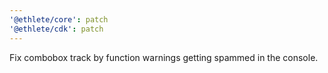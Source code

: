 ```yaml
---
'@ethlete/core': patch
'@ethlete/cdk': patch
---
```


Fix combobox track by function warnings getting spammed in the console.
